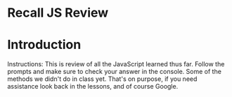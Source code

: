 # Recall JS Review

# Introduction
Instructions: This is review of all the JavaScript learned thus far. Follow the prompts and make sure to check your answer in the console. Some of the methods we didn't do in class yet. That's on purpose, if you need assistance look back in the lessons, and of course Google.